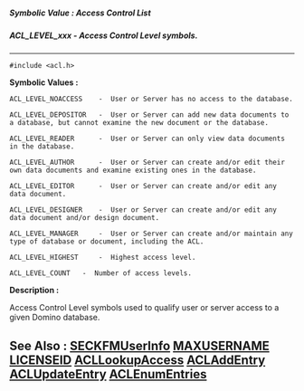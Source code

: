 ##### Symbolic Value : Access Control List
##### ACL_LEVEL_xxx - Access Control Level symbols.
---
```
#include <acl.h>
```

**Symbolic Values :**

	ACL_LEVEL_NOACCESS	  -  User or Server has no access to the database.

	ACL_LEVEL_DEPOSITOR	  -  User or Server can add new data documents to a database, but cannot examine the new document or the database.

	ACL_LEVEL_READER	  -  User or Server can only view data documents in the database.

	ACL_LEVEL_AUTHOR	  -  User or Server can create and/or edit their own data documents and examine existing ones in the database.

	ACL_LEVEL_EDITOR	  -  User or Server can create and/or edit any data document.

	ACL_LEVEL_DESIGNER	  -  User or Server can create and/or edit any data document and/or design document.

	ACL_LEVEL_MANAGER	  -  User or Server can create and/or maintain any type of database or document, including the ACL.

	ACL_LEVEL_HIGHEST	  -  Highest access level.

	ACL_LEVEL_COUNT	  -  Number of access levels.


**Description :**

Access Control Level symbols used to qualify user or server access to a given Domino database.


**See Also :**
[SECKFMUserInfo](/domino-c-api-docs/reference/Func/SECKFMUserInfo)
[MAXUSERNAME](/domino-c-api-docs/reference/Symb/MAXUSERNAME)
[LICENSEID](/domino-c-api-docs/reference/Data/LICENSEID)
[ACLLookupAccess](/domino-c-api-docs/reference/Func/ACLLookupAccess)
[ACLAddEntry](/domino-c-api-docs/reference/Func/ACLAddEntry)
[ACLUpdateEntry](/domino-c-api-docs/reference/Func/ACLUpdateEntry)
[ACLEnumEntries](/domino-c-api-docs/reference/Func/ACLEnumEntries)
---
